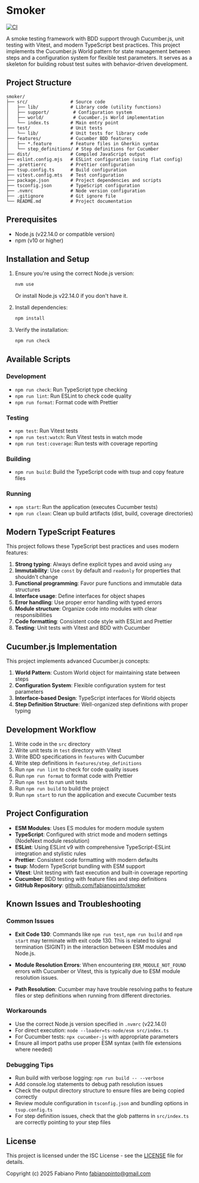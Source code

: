 # Smoker

[![CI](https://github.com/fabianopinto/smoker/actions/workflows/ci.yml/badge.svg)](https://github.com/fabianopinto/smoker/actions/workflows/ci.yml)

A smoke testing framework with BDD support through Cucumber.js, unit testing with Vitest, and modern TypeScript best practices. This project implements the Cucumber.js World pattern for state management between steps and a configuration system for flexible test parameters. It serves as a skeleton for building robust test suites with behavior-driven development.

## Project Structure

```
smoker/
├── src/                # Source code
│   ├── lib/            # Library code (utility functions)
│   ├── support/         # Configuration system
│   ├── world/           # Cucumber.js World implementation
│   └── index.ts        # Main entry point
├── test/               # Unit tests
│   └── lib/            # Unit tests for library code
├── features/           # Cucumber BDD features
│   ├── *.feature       # Feature files in Gherkin syntax
│   └── step_definitions/ # Step definitions for Cucumber
├── dist/               # Compiled JavaScript output
├── eslint.config.mjs   # ESLint configuration (using flat config)
├── .prettierrc         # Prettier configuration
├── tsup.config.ts      # Build configuration
├── vitest.config.mts   # Test configuration
├── package.json        # Project dependencies and scripts
├── tsconfig.json       # TypeScript configuration
├── .nvmrc              # Node version configuration
├── .gitignore          # Git ignore file
└── README.md           # Project documentation
```

## Prerequisites

- Node.js (v22.14.0 or compatible version)
- npm (v10 or higher)

## Installation and Setup

1. Ensure you're using the correct Node.js version:

   ```bash
   nvm use
   ```

   Or install Node.js v22.14.0 if you don't have it.

2. Install dependencies:

   ```bash
   npm install
   ```

3. Verify the installation:
   ```bash
   npm run check
   ```

## Available Scripts

### Development

- `npm run check`: Run TypeScript type checking
- `npm run lint`: Run ESLint to check code quality
- `npm run format`: Format code with Prettier

### Testing

- `npm test`: Run Vitest tests
- `npm run test:watch`: Run Vitest tests in watch mode
- `npm run test:coverage`: Run tests with coverage reporting

### Building

- `npm run build`: Build the TypeScript code with tsup and copy feature files

### Running

- `npm start`: Run the application (executes Cucumber tests)
- `npm run clean`: Clean up build artifacts (dist, build, coverage directories)

## Modern TypeScript Features

This project follows these TypeScript best practices and uses modern features:

1. **Strong typing**: Always define explicit types and avoid using `any`
2. **Immutability**: Use `const` by default and `readonly` for properties that shouldn't change
3. **Functional programming**: Favor pure functions and immutable data structures
4. **Interface usage**: Define interfaces for object shapes
5. **Error handling**: Use proper error handling with typed errors
6. **Module structure**: Organize code into modules with clear responsibilities
7. **Code formatting**: Consistent code style with ESLint and Prettier
8. **Testing**: Unit tests with Vitest and BDD with Cucumber

## Cucumber.js Implementation

This project implements advanced Cucumber.js concepts:

1. **World Pattern**: Custom World object for maintaining state between steps
2. **Configuration System**: Flexible configuration system for test parameters
3. **Interface-based Design**: TypeScript interfaces for World objects
4. **Step Definition Structure**: Well-organized step definitions with proper typing

## Development Workflow

1. Write code in the `src` directory
2. Write unit tests in `test` directory with Vitest
3. Write BDD specifications in `features` with Cucumber
4. Write step definitions in `features/step_definitions`
5. Run `npm run lint` to check for code quality issues
6. Run `npm run format` to format code with Prettier
7. Run `npm test` to run unit tests
8. Run `npm run build` to build the project
9. Run `npm start` to run the application and execute Cucumber tests

## Project Configuration

- **ESM Modules**: Uses ES modules for modern module system
- **TypeScript**: Configured with strict mode and modern settings (NodeNext module resolution)
- **ESLint**: Using ESLint v9 with comprehensive TypeScript-ESLint integration and stylistic rules
- **Prettier**: Consistent code formatting with modern defaults
- **tsup**: Modern TypeScript bundling with ESM support
- **Vitest**: Unit testing with fast execution and built-in coverage reporting
- **Cucumber**: BDD testing with feature files and step definitions
- **GitHub Repository**: [github.com/fabianopinto/smoker](https://github.com/fabianopinto/smoker)

## Known Issues and Troubleshooting

### Common Issues

- **Exit Code 130**: Commands like `npm run test`, `npm run build` and `npm start` may terminate with exit code 130. This is related to signal termination (SIGINT) in the interaction between ESM modules and Node.js.

- **Module Resolution Errors**: When encountering `ERR_MODULE_NOT_FOUND` errors with Cucumber or Vitest, this is typically due to ESM module resolution issues.

- **Path Resolution**: Cucumber may have trouble resolving paths to feature files or step definitions when running from different directories.

### Workarounds

- Use the correct Node.js version specified in `.nvmrc` (v22.14.0)
- For direct execution: `node --loader=ts-node/esm src/index.ts`
- For Cucumber tests: `npx cucumber-js` with appropriate parameters
- Ensure all import paths use proper ESM syntax (with file extensions where needed)

### Debugging Tips

- Run build with verbose logging: `npm run build -- --verbose`
- Add console.log statements to debug path resolution issues
- Check the output directory structure to ensure files are being copied correctly
- Review module configuration in `tsconfig.json` and bundling options in `tsup.config.ts`
- For step definition issues, check that the glob patterns in `src/index.ts` are correctly pointing to your step files

## License

This project is licensed under the ISC License - see the [LICENSE](LICENSE) file for details.

Copyright (c) 2025 Fabiano Pinto <fabianopinto@gmail.com>

